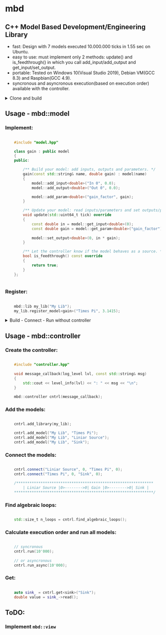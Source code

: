 # mbd



## C++ Model Based Development/Engineering Library 

- fast: Design with 7 models executed 10.000.000 ticks in 1.55 sec on Ubuntu.
- easy to use: must implement only 2 methods: update() and is_feedthrough() in which you call add_input/add_output and get_input/set_output. 
- portable: Tested on Windows 10(Visual Studio 2019), Debian VM(GCC 8.3) and Raspbian(GCC 4.9).
- syncronous and asyncronous execution(based on execution order) available with the controller.

<details>
<summary>Clone and build</summary>
	
## Clone and build:


```Shell
	git clone https://github.com/mehecip/mbd.git
	cd mbd
	cmake -DBUILD_CONTROLLER=On -DBUILD_EXAMPLES=On .
	make f=Makefile
```
</details>


## Usage - mbd::model

### Implement:

```c++

	#include "model.hpp"

	class gain : public model
	{
	public:

		/** Build your model: add inputs, outputs and parameters. */
		gain(const std::string& name, double gain) : model(name)
		{
			model::add_input<double>("In 0", 0.0);
			model::add_output<double>("Out 0", 0.0);

			model::add_param<double>("gain_factor", gain);
		}

		/** Update your model: read inputs/parameters and set outputs/parameters. */
		void update(std::uint64_t tick) override
		{
			const double in = model::get_input<double>(0);
			const double gain = model::get_param<double>("gain_factor");
			
			model::set_output<double>(0, in * gain);
		}

		/** Let the controller know if the model behaves as a source. */
		bool is_feedthrough() const override
		{
			return true;
		}
	};
	
```

### Register:

```c++

	mbd::lib my_lib("My Lib");
	my_lib.register_model<gain>("Times Pi", 3.1415);
```

<details>
<summary>Build - Connect - Run without controller</summary>
	
### Build:

```c++

	auto gain_ = my_lib.build_model("Times Pi");
	auto src_ = my_lib.build_model("Liniar Source");
	auto sink_ = my_lib.build_model("Sink");
```
	
### Connect:

```c++

	mbd::end_point src_0{src_, 0, port_dir_t::OUT};
	mbd::end_point gain_0{gain_, 0, port_dir_t::IN};

	auto [state, src_to_gain] = connection::build(src_0, gain_0);

	/**************************************************************
		| Liniar Source |0>-------->0| Gain |0>-------->0| Sink | 
	***************************************************************/
```
### Execute (in the correct order):

```c++	

	for (std::uint64_t i = 0; i < 10; ++i)
	{
		src_->update(i);
		gain_->update(i);
		sink_->update(i);
	}
```

</details>

## Usage - mbd::controller

### Create the controller:

```c++

	#include "controller.hpp"
	
	void message_callback(log_level lvl, const std::string& msg)
	{
		std::cout << level_info(lvl) << ": " << msg << "\n";
	}
	
	mbd::controller cntrl(message_callback);
```
### Add the models:

```c++

	cntrl.add_library(my_lib);

	cntrl.add_model("My Lib", "Times Pi");
	cntrl.add_model("My Lib", "Liniar Source");
	cntrl.add_model("My Lib", "Sink");
```

### Connect the models:

```c++

	cntrl.connect("Liniar Source", 0, "Times Pi", 0);
	cntrl.connect("Times Pi", 0, "Sink", 0);

	/**************************************************************
		| Liniar Source |0>-------->0| Gain |0>-------->0| Sink | 
	***************************************************************/
```
	
### Find algebraic loops:

```c++

	std::size_t n_loops = cntrl.find_algebraic_loops();
```
### Calculate execution order and run all models:

```c++

	// syncronous
	cntrl.run(10'000);
	
	// or asyncronous
	cntrl.run_async(10'000);
```
### Get:

```c++

	auto sink_ = cntrl.get<sink>("Sink");
	double value = sink_->read();
```

## ToDO:

### Implement ```mbd::view```
